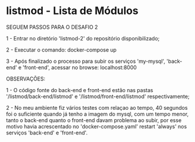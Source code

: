 # listmod - Lista de Módulos

SEGUEM PASSOS PARA O DESAFIO 2

1 - Entrar no diretório 'listmod-2' do repositório disponibilizado;

2 - Executar o comando: 
    docker-compose up

3 - Após finalizado o processo para subir os serviços 'my-mysql', 'back-end' e 'front-end', acessar no browse: localhost:8000

OBSERVAÇÕES:

1 - O código fonte do back-end e front-end estão nas pastas '/listmod/back-end/listmod' e '/listmod/front-end/listmod' respectivamente;

2 - No meu ambiente fiz vários testes com relaçao ao tempo, 40 segundos foi o suficiente quando já tenho a imagem do mysql, com um tempo menor, tanto o back-end quanto o front-end davam problema ao subir, por esse motivo havia acrescentado no 'docker-compose.yaml' restart 'always' nos serviços 'back-end' e 'front-end'.
